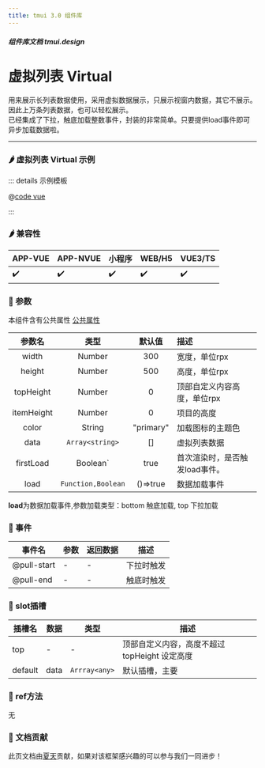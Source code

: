 ```yaml
---
title: tmui 3.0 组件库
---
```


<dirtoc></dirtoc>

##### 组件库文档 tmui.design

# 虚拟列表 Virtual
 用来展示长列表数据使用，采用虚拟数据展示，只展示视窗内数据，其它不展示。因此上万条列表数据，也可以轻松展示。<br>
 已经集成了下拉，触底加载整数事件，封装的非常简单。只要提供load事件即可异步加载数据啦。

---

### :hot_pepper: 虚拟列表 Virtual 示例

<webview url="https://tmui.design/h5/#/pages/showdata/virtual"></webview>

::: details 示例模板

@[code vue](pages/showdata/virtual.nvue)

:::

### :hot_pepper: 兼容性

| APP-VUE | APP-NVUE | 小程序 | WEB/H5 | VUE3/TS |
| --- | --- | --- | --- | --- |
| :heavy_check_mark: | :heavy_check_mark: | :heavy_check_mark: | :heavy_check_mark: | :heavy_check_mark: |

### :seedling: 参数
本组件含有公共属性 [公共属性](/doc/spec/组件公共样式.md)

| 参数名 | 类型 | 默认值 | 描述 |
| :--: | :--: | :--: | :-- |
| width | Number | 300 | 宽度，单位rpx |
| height | Number | 500 | 高度，单位rpx |
| topHeight  | Number | 0 | 顶部自定义内容高度，单位rpx |
| itemHeight | Number | 0 | 项目的高度 |
| color<Badge type="danger" text="v3.0.7+" vertical="middle" /> | String | "primary" | 加载图标的主题色 |
| data | `Array<string>` | [] | 虚拟列表数据 |
| firstLoad<Badge type="danger" text="v3.0.7+" vertical="middle" /> | Boolean` | true | 首次渲染时，是否触发load事件。 |
| load<Badge type="danger" text="v3.0.7+" vertical="middle" /> | `Function,Boolean` | ()=>true | 数据加载事件 |

**load**为数据加载事件,参数加载类型：bottom 触底加载, top 下拉加载 

### :rose: 事件
| 事件名 | 参数 | 返回数据 | 描述 |
| --- | --- | --- | --- |
| @pull-start<Badge type="danger" text="v3.0.7+" vertical="middle" /> | - | - | 下拉时触发 |
| @pull-end<Badge type="danger" text="v3.0.7+" vertical="middle" /> | - | - | 触底时触发 |

### :corn: slot插槽
| 插槽名 | 数据 | 类型 | 描述 |
| --- | --- | --- | --- |
| top | - | - | 顶部自定义内容，高度不超过topHeight 设定高度 |
| default | data | `Arrray<any>` | 默认插槽，主要 |

### :green_salad: ref方法
无

### :couplekiss: 文档贡献
此页文档由[夏天](https://gitee.com/Xia_5718)贡献，如果对该框架感兴趣的可以参与我们一同进步！